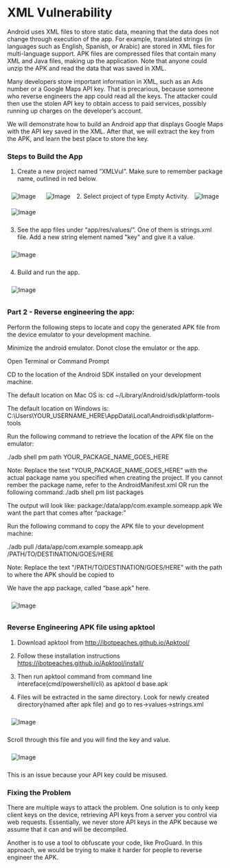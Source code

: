 # XML Vulnerability

Android uses XML files to store static data, meaning that the data does not change through execution of the app. For example, translated strings (in languages such as English, Spanish, or Arabic) are stored in XML files for multi-language support. APK files are compressed files that contain many XML and Java files, making up the application.  Note that anyone could unzip the APK and read the data that was saved in XML. 

Many developers store important information in XML, such as an Ads number or a Google Maps API key. That is precarious, because someone who reverse engineers the app could read all the keys. The attacker could then use the stolen API key to obtain access to paid services, possibly running up charges on the developer’s account. 

We will demonstrate how to build an Android app that displays Google Maps with the API key saved in the XML. After that, we will extract the key from the APK, and learn the best place to store the key.

### Steps to Build the App

1.	Create a new project named “XMLVul”. Make sure to remember package name, outlined in red below.

<img style="margin:10px;" src="https://github.com/dan7800/VulnerableAndroidAppOracle/blob/master/Pictures/XMLVul/image1.png" alt="Image">
<img style="margin:10px;" src="https://github.com/dan7800/VulnerableAndroidAppOracle/blob/master/Pictures/XMLVul/image2.png" alt="Image">
2.	Select project of type Empty Activity.
<img style="margin:10px;" src="https://github.com/dan7800/VulnerableAndroidAppOracle/blob/master/Pictures/XMLVul/image3.png" alt="Image">
<img style="margin:10px;" src="https://github.com/dan7800/VulnerableAndroidAppOracle/blob/master/Pictures/XMLVul/image4.png" alt="Image">


3.	See the app files under “app/res/values/”. One of them is strings.xml file. Add a new string element named "key" and give it a value.   

<img style="margin:10px;" src="https://github.com/dan7800/VulnerableAndroidAppOracle/blob/master/Pictures/XMLVul/image5.png" alt="Image">

4.	Build and run the app.

<img style="margin:10px;" src="https://github.com/dan7800/VulnerableAndroidAppOracle/blob/master/Pictures/XMLVul/image8.png" alt="Image">


### Part 2 - Reverse engineering the app:

Perform the following steps to locate and copy the generated APK file from the device emulator to your development machine.

Minimize the android emulator. Donot close the emulator or the app.

Open Terminal or Command Prompt

CD to the location of the Android SDK installed on your development machine.

The default location on Mac OS is: cd ~/Library/Android/sdk/platform-tools

The default location on Windows is: C:\Users\YOUR_USERNAME_HERE\AppData\Local\Android\sdk\platform-tools

Run the following command to retrieve the location of the APK file on the emulator:

./adb shell pm path YOUR_PACKAGE_NAME_GOES_HERE

Note: Replace the text "YOUR_PACKAGE_NAME_GOES_HERE" with the actual package name you specified when creating the project. If you cannot rember the package name, refer to the AndroidManifest.xml OR run the following command:./adb shell pm list packages

The output will look like: package:/data/app/com.example.someapp.apk We want the part that comes after “package:”

Run the following command to copy the APK file to your development machine:

./adb pull /data/app/com.example.someapp.apk /PATH/TO/DESTINATION/GOES/HERE

Note: Replace the text "/PATH/TO/DESTINATION/GOES/HERE" with the path to where the APK should be copied to

We have the app package, called “base.apk” here.

<img style="margin:10px;" src="https://github.com/dan7800/VulnerableAndroidAppOracle/blob/master/Pictures/XML/image6.png" alt="Image">


### Reverse Engineering APK file using apktool

1. Download apktool from http://ibotpeaches.github.io/Apktool/

2. Follow these installation instructions https://ibotpeaches.github.io/Apktool/install/ 

3. Then run apktool command from command line intereface(cmd/powershell/cli) as
    apktool d base.apk 
    
4. Files will be extracted in the same directory. Look for newly created directory(named after apk file) and go to 
res->values->strings.xml

<img style="margin:10px;" src="https://github.com/dan7800/VulnerableAndroidAppOracle/blob/master/Pictures/XMLVul/image6.png" alt="Image">

Scroll through this file and you will find the key and value.

<img style="margin:10px;" src="https://github.com/dan7800/VulnerableAndroidAppOracle/blob/master/Pictures/XMLVul/image7.png" alt="Image">



This is an issue because your API key could be misused.

### Fixing the Problem

There are multiple ways to attack the problem. One solution is to only keep client keys on the device, retrieving API keys from a server you control via web requests. Essentially, we never store API keys in the APK because we assume that it can and will be decompiled.

Another is to use a tool to obfuscate your code, like ProGuard. In this approach, we would be trying to make it harder for people to reverse engineer the APK.
